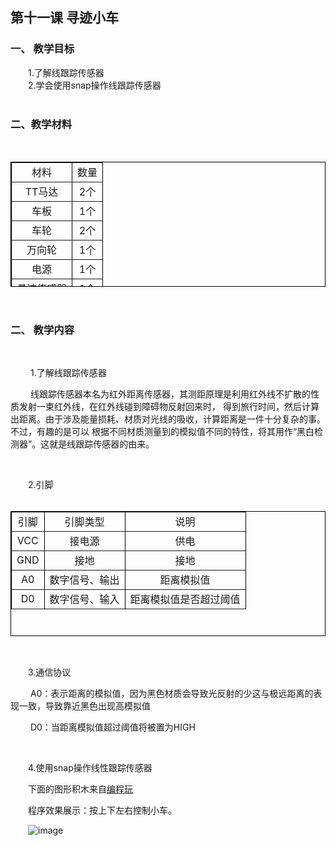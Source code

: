 ## 第十一课 寻迹小车
### 一、 教学目标 
&emsp;&emsp;1.了解线跟踪传感器</br>
&emsp;&emsp;2.学会使用snap操作线跟踪传感器</br>
</br>

### 二、教学材料
</br>

<table border="1px" align="center" bordercolor="black" width="620px" height="200px">
    <tr align="center">
        <td>材料</td>
        <td>数量</td>
    </tr>
    <tr align="center">
        <td>TT马达</td>
        <td>2个</td>
    </tr>
        <tr align="center">
        <td>车板</td>
        <td>1个</td>
    </tr>
    <tr align="center">
        <td>车轮</td>
        <td>2个</td>
    </tr>
    <tr align="center">
        <td>万向轮</td>
        <td>1个</td>
    </tr>
    <tr align="center">
        <td>电源</td>
        <td>1个</td>
    </tr>
    <tr align="center">
        <td>寻迹传感器</td>
        <td>1个</td>
    </tr>
</table>


</br>

### 二、 教学内容 
</br>


&emsp;&emsp;  1.了解线跟踪传感器

&emsp;&emsp;  线跟踪传感器本名为红外距离传感器，其测距原理是利用红外线不扩散的性质发射一束红外线，在红外线碰到障碍物反射回来时，
得到旅行时间，然后计算出距离。由于涉及能量损耗、材质对光线的吸收，计算距离是一件十分复杂的事。不过，有趣的是可以
根据不同材质测量到的模拟值不同的特性，将其用作“黑白检测器”。这就是线跟踪传感器的由来。

</br>

&emsp;&emsp;2.引脚</br>
</br>

<table border="1px" align="center" bordercolor="black" width="620px" height="200px">
    <tr align="center">
        <td>引脚</td>
        <td>引脚类型</td>
         <td>说明</td>
    </tr>
    <tr align="center">
        <td>VCC</td>
        <td>接电源</td>
         <td>供电</td>
    </tr>
        <tr align="center">
        <td>GND</td>
        <td>接地</td>
         <td>接地</td>
    </tr>
    <tr align="center">
        <td>A0 </td>
        <td>数字信号、输出</td>
         <td>距离模拟值</td>
    </tr>
    <tr align="center">
        <td>D0</td>
        <td>数字信号、输入</td>
         <td>距离模拟值是否超过阈值</td>
    </tr>
</table>

</br>

&emsp;&emsp;3.通信协议

&emsp;&emsp; A0：表示距离的模拟值，因为黑色材质会导致光反射的少这与极远距离的表现一致，导致靠近黑色出现高模拟值

&emsp;&emsp;  D0：当距离模拟值超过阈值将被置为HIGH

</br>

&emsp;&emsp;4.使用snap操作线性跟踪传感器

&emsp;&emsp;下面的图形积木来自[编程玩](http://www.manykit.com/codeplay/#/snap?=166)</br>

&emsp;&emsp;程序效果展示：按上下左右控制小车。<br>

&emsp;&emsp;![image](http://www.manykit.com/public/courseimg/2-11-1.png)
